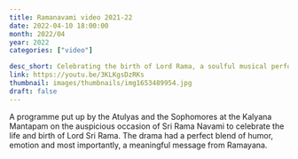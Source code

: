 ```yaml
---
title: Ramanavami video 2021-22
date: 2022-04-10 18:00:00
month: 2022/04
year: 2022
categories: ["video"]

desc_short: Celebrating the birth of Lord Rama, a soulful musical performance, a vibrant dance and an insightful drama was offered at The Divine Lotus Feet.
link: https://youtu.be/3KLKgsDzRKs
thumbnail: images/thumbnails/img1653489954.jpg
draft: false
---
```


A programme put up by the Atulyas and the Sophomores at the Kalyana Mantapam on the auspicious occasion of Sri Rama Navami to celebrate the life and birth of Lord Sri Rama. The drama had a perfect blend of humor, emotion and most importantly, a meaningful message from Ramayana.